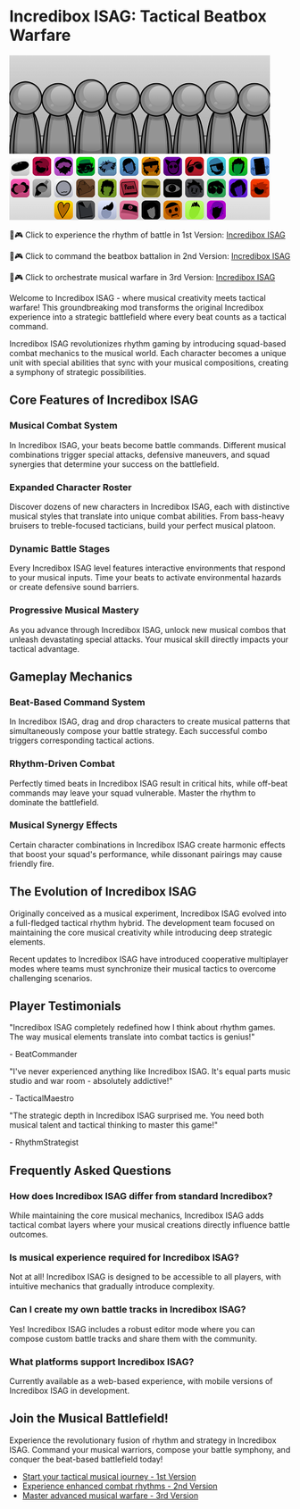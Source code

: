 # Incredibox ISAG: Tactical Beatbox Warfare

![Incredibox ISAG](https://raw.githubusercontent.com/sprunkiscrunkly/incredibox-isag/refs/heads/main/incredibox-isag.png "Incredibox ISAG")

🎵🎮 Click to experience the rhythm of battle in 1st Version: [Incredibox ISAG](https://sprunksters.com/incredibox-isag/ "Incredibox ISAG")

🎵🎮 Click to command the beatbox battalion in 2nd Version: [Incredibox ISAG](https://sprunkiscrunkly.com/incredibox-isag/ "Incredibox ISAG")

🎵🎮 Click to orchestrate musical warfare in 3rd Version: [Incredibox ISAG](https://sprunkipyramixed.com/incredibox-isag/ "Incredibox ISAG")

Welcome to Incredibox ISAG - where musical creativity meets tactical warfare! This groundbreaking mod transforms the original Incredibox experience into a strategic battlefield where every beat counts as a tactical command.

Incredibox ISAG revolutionizes rhythm gaming by introducing squad-based combat mechanics to the musical world. Each character becomes a unique unit with special abilities that sync with your musical compositions, creating a symphony of strategic possibilities.

## Core Features of Incredibox ISAG

### Musical Combat System

In Incredibox ISAG, your beats become battle commands. Different musical combinations trigger special attacks, defensive maneuvers, and squad synergies that determine your success on the battlefield.

### Expanded Character Roster

Discover dozens of new characters in Incredibox ISAG, each with distinctive musical styles that translate into unique combat abilities. From bass-heavy bruisers to treble-focused tacticians, build your perfect musical platoon.

### Dynamic Battle Stages

Every Incredibox ISAG level features interactive environments that respond to your musical inputs. Time your beats to activate environmental hazards or create defensive sound barriers.

### Progressive Musical Mastery

As you advance through Incredibox ISAG, unlock new musical combos that unleash devastating special attacks. Your musical skill directly impacts your tactical advantage.

## Gameplay Mechanics

### Beat-Based Command System

In Incredibox ISAG, drag and drop characters to create musical patterns that simultaneously compose your battle strategy. Each successful combo triggers corresponding tactical actions.

### Rhythm-Driven Combat

Perfectly timed beats in Incredibox ISAG result in critical hits, while off-beat commands may leave your squad vulnerable. Master the rhythm to dominate the battlefield.

### Musical Synergy Effects

Certain character combinations in Incredibox ISAG create harmonic effects that boost your squad's performance, while dissonant pairings may cause friendly fire.

## The Evolution of Incredibox ISAG

Originally conceived as a musical experiment, Incredibox ISAG evolved into a full-fledged tactical rhythm hybrid. The development team focused on maintaining the core musical creativity while introducing deep strategic elements.

Recent updates to Incredibox ISAG have introduced cooperative multiplayer modes where teams must synchronize their musical tactics to overcome challenging scenarios.

## Player Testimonials

"Incredibox ISAG completely redefined how I think about rhythm games. The way musical elements translate into combat tactics is genius!"

\- BeatCommander

"I've never experienced anything like Incredibox ISAG. It's equal parts music studio and war room - absolutely addictive!"

\- TacticalMaestro

"The strategic depth in Incredibox ISAG surprised me. You need both musical talent and tactical thinking to master this game!"

\- RhythmStrategist

## Frequently Asked Questions

### How does Incredibox ISAG differ from standard Incredibox?

While maintaining the core musical mechanics, Incredibox ISAG adds tactical combat layers where your musical creations directly influence battle outcomes.

### Is musical experience required for Incredibox ISAG?

Not at all! Incredibox ISAG is designed to be accessible to all players, with intuitive mechanics that gradually introduce complexity.

### Can I create my own battle tracks in Incredibox ISAG?

Yes! Incredibox ISAG includes a robust editor mode where you can compose custom battle tracks and share them with the community.

### What platforms support Incredibox ISAG?

Currently available as a web-based experience, with mobile versions of Incredibox ISAG in development.

## Join the Musical Battlefield!

Experience the revolutionary fusion of rhythm and strategy in Incredibox ISAG. Command your musical warriors, compose your battle symphony, and conquer the beat-based battlefield today!

- [Start your tactical musical journey - 1st Version](https://sprunksters.com/incredibox-isag/)
- [Experience enhanced combat rhythms - 2nd Version](https://sprunkiscrunkly.com/incredibox-isag/)
- [Master advanced musical warfare - 3rd Version](https://sprunkipyramixed.com/incredibox-isag/)
